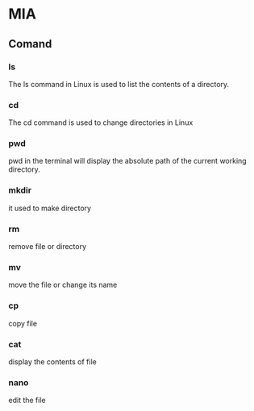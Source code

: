 # MIA
## Comand
### ls
The ls command in Linux is used to list the contents of a directory.
### cd
The cd command is used to change directories in Linux
### pwd
pwd in the terminal will display the absolute path of the current working directory.
### mkdir
it used to make directory
### rm 
remove file or directory
### mv
move the file or change its name
### cp
copy file 
### cat 
display the contents of file
### nano
edit the file 
